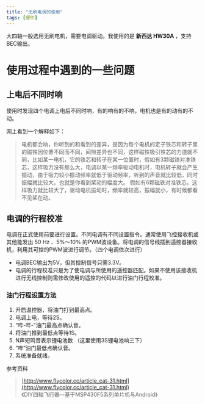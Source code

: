 ```yaml
---
title: "无刷电调的使用"
tags: [硬件]
---
```


大四轴一般选用无刷电机，需要电调驱动。我使用的是 **新西达 HW30A** ，支持BEC输出。

# 使用过程中遇到的一些问题

## 上电后不同时响
使用时发现四个电调上电后不同时响，有的响有的不响，电机也是有的动有的不动。

网上看到一个解释如下：
> 电机都会响，你听到的和看到的差异，是因为每个电机的定子铁芯和转子里的磁铁因位置不同而不同，间隙差异也不同，这样磁铁吸引铁芯的力道就不同，比如某一电机，它的铁芯和转子在某一位置时，假如有3颗磁铁对准铁芯，这样吸力没有那么大，电调以某一频率驱动电机时，电机转子就会产生振动，由于吸力较小振动频率就低于驱动频率，听到的声音就比较低，同时振幅就比较大，也就是你看到桨动的幅度大。
假如有6颗磁铁对准铁芯，这样吸力就比较大了，驱动电机振动时，频率就较高，振幅就小，有时候都看不见桨在动。

## 电调的行程校准
电调在正式使用前要进行设置。不同电调有不同设置指令。通常使用飞控接收机或其他能发出 50 Hz 、5%～10% 的PWM波设备。将电调的信号线插到遥控器接收机，利用其可控的PWM波进行调节。（四个电调依次进行）

* 电调BEC输出为5V，但其控制信号只需3.3V。
* 电调的行程校准只是为了使电调与所使用的遥控器匹配。如果不使用该接收机进行无线控制则需修改使用的遥控的代码以进行油门行程校准。

### 油门行程设置方法
1. 开启温控器，将油门打到最高点。
2. 电调上电，等待2S。
3. “哔-哔-”油门最高点确认音。
4. 将油门推到最低点等待1S。
5. N声短鸣音表示锂电池数 （这里使用3S锂电池响三下）
6. “哔”油门最低点确认音。
7. 系统准备就绪。

参考资料

>  [http://www.flycolor.cc/article_cat-31.html](http://www.flycolor.cc/article_cat-31.html)  
《DIY四轴飞行器--基于MSP430F5系列单片机与Android》

